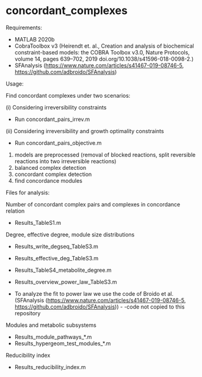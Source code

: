 ﻿# concordant_complexes
 
Requirements: 

- MATLAB 2020b
- CobraToolbox v3 (Heirendt et. al., Creation and analysis of biochemical constraint-based models: the COBRA Toolbox v3.0, Nature Protocols, volume 14, pages 639–702, 2019 doi.org/10.1038/s41596-018-0098-2.)
- SFAnalysis (https://www.nature.com/articles/s41467-019-08746-5, https://github.com/adbroido/SFAnalysis)


Usage:

Find concordant complexes under two scenarios:

(i) Considering irreversibility constraints
- Run concordant_pairs_irrev.m

(ii) Considering irreversibility and growth optimality constraints
- Run concordant_pairs_objective.m

1. models are preprocessed (removal of blocked reactions, split reversible reactions into two irreversible reactions)
2. balanced complex detection
3. concordant complex detection
4. find concordance modules


Files for analysis:

Number of concordant complex pairs and complexes in concordance relation 
- Results_TableS1.m


Degree, effective degree, module size distributions
- Results_write_degseq_TableS3.m
- Results_effective_deg_TableS3.m
- Results_TableS4_metabolite_degree.m
- Results_overview_power_law_TableS3.m

- To analyze the fit to power law we use the code of Broido et al. (SFAnalysis (https://www.nature.com/articles/s41467-019-08746-5, https://github.com/adbroido/SFAnalysis)) - -code not copied to this repository


Modules and metabolic subsystems
- Results_module_pathways_*.m
- Results_hypergeom_test_modules_*.m


Reducibility index
- Results_reducibility_index.m
